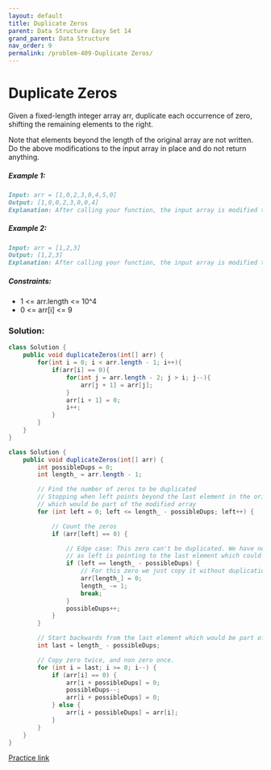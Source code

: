 ```yaml
---
layout: default
title: Duplicate Zeros
parent: Data Structure Easy Set 14
grand_parent: Data Structure
nav_order: 9
permalink: /problem-409-Duplicate Zeros/
---
```

# Duplicate Zeros
Given a fixed-length integer array arr, duplicate each occurrence of zero, shifting the remaining elements to the right.

Note that elements beyond the length of the original array are not written. Do the above modifications to the input array in place and do not return anything.

##### Example 1:
```markdown
Input: arr = [1,0,2,3,0,4,5,0]
Output: [1,0,0,2,3,0,0,4]
Explanation: After calling your function, the input array is modified to: [1,0,0,2,3,0,0,4]
```
##### Example 2:
```markdown
Input: arr = [1,2,3]
Output: [1,2,3]
Explanation: After calling your function, the input array is modified to: [1,2,3]
```
##### Constraints:
* 1 <= arr.length <= 10^4
* 0 <= arr[i] <= 9

### Solution:
```java
class Solution {
    public void duplicateZeros(int[] arr) {
        for(int i = 0; i < arr.length - 1; i++){
            if(arr[i] == 0){
                for(int j = arr.length - 2; j > i; j--){
                    arr[j + 1] = arr[j];
                }
                arr[i + 1] = 0;
                i++;
            }
        }
    }
}
```
```java
class Solution {
    public void duplicateZeros(int[] arr) {
        int possibleDups = 0;
        int length_ = arr.length - 1;

        // Find the number of zeros to be duplicated
        // Stopping when left points beyond the last element in the original array
        // which would be part of the modified array
        for (int left = 0; left <= length_ - possibleDups; left++) {

            // Count the zeros
            if (arr[left] == 0) {

                // Edge case: This zero can't be duplicated. We have no more space,
                // as left is pointing to the last element which could be included  
                if (left == length_ - possibleDups) {
                    // For this zero we just copy it without duplication.
                    arr[length_] = 0;
                    length_ -= 1;
                    break;
                }
                possibleDups++;
            }
        }

        // Start backwards from the last element which would be part of new array.
        int last = length_ - possibleDups;

        // Copy zero twice, and non zero once.
        for (int i = last; i >= 0; i--) {
            if (arr[i] == 0) {
                arr[i + possibleDups] = 0;
                possibleDups--;
                arr[i + possibleDups] = 0;
            } else {
                arr[i + possibleDups] = arr[i];
            }
        }
    }
}
```
[Practice link](https://leetcode.com/problems/duplicate-zeros/)